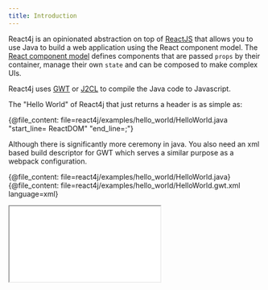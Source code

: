 ```yaml
---
title: Introduction
---
```


React4j is an opinionated abstraction on top of [ReactJS](https://reactjs.org) that allows you to use Java
to build a web application using the React component model. The [React component model](https://reactjs.org/docs/react-component.html)
defines components that are passed `props` by their container, manage their own `state` and can be composed
to make complex UIs.

React4j uses [GWT](https://github.com/gwtproject/gwt) or [J2CL](https://github.com/google/j2cl) to compile the Java code to Javascript.

The "Hello World" of React4j that just returns a header is as simple as:

{@file_content: file=react4j/examples/hello_world/HelloWorld.java "start_line= ReactDOM" "end_line=;"}

Although there is significantly more ceremony in java. You also need an xml based build descriptor for GWT which
serves a similar purpose as a webpack configuration.

{@file_content: file=react4j/examples/hello_world/HelloWorld.java}
{@file_content: file=react4j/examples/hello_world/HelloWorld.gwt.xml language=xml}
<iframe src="/examples/hello_world.html"></iframe>
